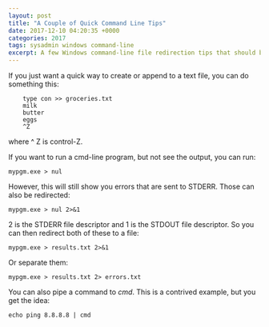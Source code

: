```yaml
---
layout: post
title: "A Couple of Quick Command Line Tips"
date: 2017-12-10 04:20:35 +0000
categories: 2017
tags: sysadmin windows command-line
excerpt: A few Windows command-line file redirection tips that should be familiar to Linux users
---
```


If you just want a quick way to create or append to a text file, you can do something this:

```
    type con >> groceries.txt
    milk
    butter
    eggs
    ^Z
```

where ^ Z is control-Z.

If you want to run a cmd-line program, but not see the output, you can run:

    mypgm.exe > nul

However, this will still show you errors that are sent to STDERR.  Those can also be redirected:

    mypgm.exe > nul 2>&1

2 is the STDERR file descriptor and 1 is the STDOUT file descriptor.  So you can then redirect both of these to a file:

    mypgm.exe > results.txt 2>&1

Or separate them:

    mypgm.exe > results.txt 2> errors.txt

You can also pipe a command to *cmd*.  This is a contrived example, but you get the idea:

    echo ping 8.8.8.8 | cmd
